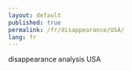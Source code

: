 ```yaml
---
layout: default
published: true
permalink: /fr/disappearance/USA/
lang: fr
---
```


disappearance analysis USA
